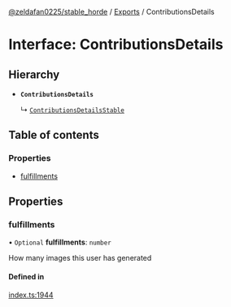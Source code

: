 [@zeldafan0225/stable_horde](../readme.md) / [Exports](../modules.md) / ContributionsDetails

# Interface: ContributionsDetails

## Hierarchy

- **`ContributionsDetails`**

  ↳ [`ContributionsDetailsStable`](ContributionsDetailsStable.md)

## Table of contents

### Properties

- [fulfillments](ContributionsDetails.md#fulfillments)

## Properties

### fulfillments

• `Optional` **fulfillments**: `number`

How many images this user has generated

#### Defined in

[index.ts:1944](https://github.com/ZeldaFan0225/stable_horde/blob/b03d78a/index.ts#L1944)
